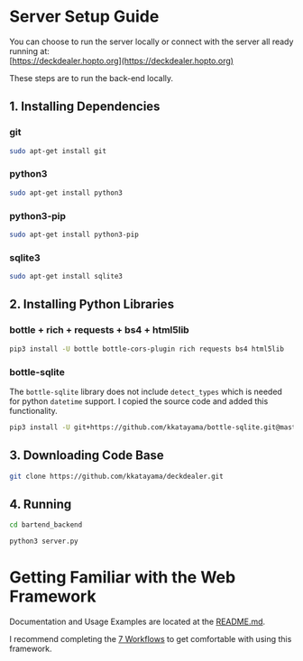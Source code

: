 # Server Setup Guide

You can choose to run the server locally or connect with the server all ready running at: <br />
[https://deckdealer.hopto.org](https://deckdealer.hopto.org)

These steps are to run the back-end locally.

## 1. Installing Dependencies

### git
```bash
sudo apt-get install git
```

### python3
```bash
sudo apt-get install python3
```

### python3-pip
```bash
sudo apt-get install python3-pip
```

### sqlite3
```bash
sudo apt-get install sqlite3
```

## 2. Installing Python Libraries

### bottle + rich + requests + bs4 + html5lib
```bash
pip3 install -U bottle bottle-cors-plugin rich requests bs4 html5lib
```

### bottle-sqlite
The `bottle-sqlite` library does not include `detect_types` which is needed for python `datetime` support.
I copied the source code and added this functionality.

```bash
pip3 install -U git+https://github.com/kkatayama/bottle-sqlite.git@master
```

## 3. Downloading Code Base

```bash
git clone https://github.com/kkatayama/deckdealer.git
```

## 4. Running

```bash
cd bartend_backend

python3 server.py
```

# Getting Familiar with the Web Framework

Documentation and Usage Examples are located at the [README.md](README.md).

I recommend completing the [7 Workflows](README.md#workflows) to get comfortable with using this framework.

